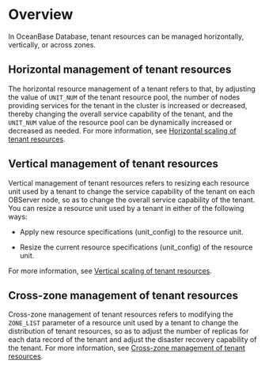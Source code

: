 # Overview

In OceanBase Database, tenant resources can be managed horizontally, vertically, or across zones.

## Horizontal management of tenant resources

The horizontal resource management of a tenant refers to that, by adjusting the value of `UNIT_NUM` of the tenant resource pool, the number of nodes providing services for the tenant in the cluster is increased or decreased, thereby changing the overall service capability of the tenant, and the `UNIT_NUM` value of the resource pool can be dynamically increased or decreased as needed. For more information, see [Horizontal scaling of tenant resources](../200.scale-in-and-scale-out-of-tenant-resources/200.horizontal-scaling-of-tenant-resources.md).

## Vertical management of tenant resources

Vertical management of tenant resources refers to resizing each resource unit used by a tenant to change the service capability of the tenant on each OBServer node, so as to change the overall service capability of the tenant. You can resize a resource unit used by a tenant in either of the following ways:

* Apply new resource specifications (unit_config) to the resource unit.

* Resize the current resource specifications (unit_config) of the resource unit.

For more information, see [Vertical scaling of tenant resources](../200.scale-in-and-scale-out-of-tenant-resources/300.vertical-scaling-of-tenant-resources.md).

## Cross-zone management of tenant resources

Cross-zone management of tenant resources refers to modifying the `ZONE_LIST` parameter of a resource unit used by a tenant to change the distribution of tenant resources, so as to adjust the number of replicas for each data record of the tenant and adjust the disaster recovery capability of the tenant. For more information, see [Cross-zone management of tenant resources](../200.scale-in-and-scale-out-of-tenant-resources/400.tenant-cross-zone-resource-management.md).
